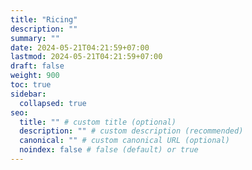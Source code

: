 ```yaml
---
title: "Ricing"
description: ""
summary: ""
date: 2024-05-21T04:21:59+07:00
lastmod: 2024-05-21T04:21:59+07:00
draft: false
weight: 900
toc: true
sidebar:
  collapsed: true
seo:
  title: "" # custom title (optional)
  description: "" # custom description (recommended)
  canonical: "" # custom canonical URL (optional)
  noindex: false # false (default) or true
---
```

